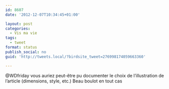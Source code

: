 ```yaml
---
id: 8607
date: '2012-12-07T10:34:45+01:00'

layout: post
categories:
  - Vis ma vie
tags:
  - tweet
format: status
publish_social: no
guid: 'http://tweets.local/?birdsite_tweet=276998174059663360'

---
```


@WDfriday vous auriez peut-être pu documenter le choix de l’illustration de l’article (dimensions, style, etc.) Beau boulot en tout cas